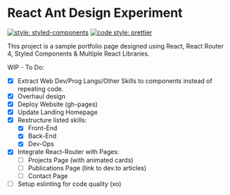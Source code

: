 # React Ant Design Experiment

[![style: styled-components](https://img.shields.io/badge/style-%F0%9F%92%85%20styled--components-orange.svg?colorB=daa357&colorA=db748e)](https://github.com/styled-components/styled-components)
[![code style: prettier](https://img.shields.io/badge/code_style-prettier-ff69b4.svg?style=flat-square)](https://github.com/prettier/prettier)

This project is a sample portfolio page designed using React, React Router 4, Styled Components & Multiple React Libraries.

WIP - To Do:

* [x] Extract Web Dev/Prog Langs/Other Skills to components instead of repeating code.
* [x] Overhaul design
* [x] Deploy Website (gh-pages)
* [x] Update Landing Homepage
* [x] Restructure listed skills:
  * [x] Front-End
  * [x] Back-End
  * [x] Dev-Ops
* [x] Integrate React-Router with Pages:
  * [ ] Projects Page (with animated cards)
  * [ ] Publications Page (link to dev.to articles)
  * [ ] Contact Page
* [ ] Setup eslinting for code quality (xo)
